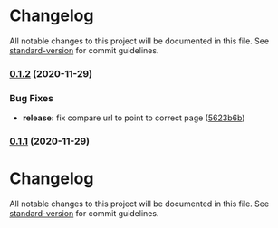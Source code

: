 # Changelog

All notable changes to this project will be documented in this file. See [standard-version](https://github.com/conventional-changelog/standard-version) for commit guidelines.

### [0.1.2](https://github.com/mateuszmatyszkowicz/looper-app/compare/v0.1.1...v0.1.2) (2020-11-29)


### Bug Fixes

* **release:** fix compare url to point to correct page ([5623b6b](https://github.com/mateuszmatyszkowicz/looper-app/commit/5623b6b9e8d2540c880faaaa3e06f01dfb37f3c0))

### [0.1.1](https://github.com/mateuszmatyszkowicz/looper-app/commit/v0.1.0...v0.1.1) (2020-11-29)

# Changelog

All notable changes to this project will be documented in this file. See [standard-version](https://github.com/conventional-changelog/standard-version) for commit guidelines.
